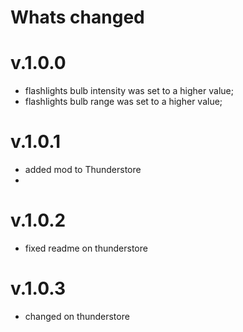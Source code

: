 ﻿# Whats changed

# v.1.0.0
- flashlights bulb intensity was set to a higher value;
- flashlights bulb range was set to a higher value;

# v.1.0.1
- added mod to Thunderstore
- 
# v.1.0.2
- fixed readme on thunderstore

# v.1.0.3
- changed on thunderstore
